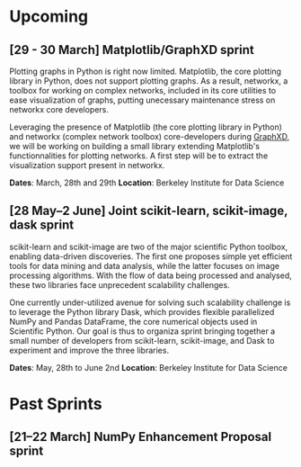 # Upcoming

## [29 - 30 March] Matplotlib/GraphXD sprint

Plotting graphs in Python is right now limited. Matplotlib, the core plotting
library in Python, does not support plotting graphs. As a result, networkx, a
toolbox for working on complex networks, included in its core utilities to
ease visualization of graphs, putting unecessary maintenance stress on
networkx core developers.

Leveraging the presence of Matplotlib (the core plotting library in Python)
and networkx (complex network toolbox) core-developers during [GraphXD](https://graphxd.github.io/workshop/2018.html>), we will be working on
building a small library extending Matplotlib's functionnalities for plotting
networks. A first step will be to extract the visualization support present in
networkx.
 

**Dates**: March, 28th and 29th
**Location**: Berkeley Institute for Data Science


## [28 May–2 June] Joint scikit-learn, scikit-image, dask sprint

scikit-learn and scikit-image are two of the major scientific Python toolbox,
enabling data-driven discoveries. The first one proposes simple yet efficient
tools for data mining and data analysis, while the latter focuses on image
processing algorithms. With the flow of data being processed and analysed,
these two libraries face unprecedent scalability challenges.

One currently under-utilized avenue for solving such scalability challenge is
to leverage the Python library Dask, which provides flexible parallelized
NumPy and Pandas DataFrame, the core numerical objects used in Scientific
Python. Our goal is thus to organiza sprint bringing together a small number
of developers from scikit-learn, scikit-image, and Dask to experiment and
improve the three libraries.

**Dates**: May, 28th to June 2nd
**Location**: Berkeley Institute for Data Science

# Past Sprints


## [21–22 March] NumPy Enhancement Proposal sprint

